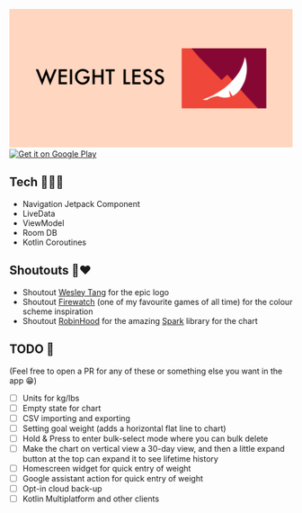 ![image](feature-graphic.png)
<a href="https://play.google.com/store/apps/details?id=com.brian.weightless">
    <img alt="Get it on Google Play"
        height="80"
        src="https://play.google.com/intl/en_us/badges/images/generic/en_badge_web_generic.png" />
</a>

## Tech 👨🏽‍💻
- Navigation Jetpack Component 
- LiveData
- ViewModel 
- Room DB 
- Kotlin Coroutines

## Shoutouts 📣❤️
- Shoutout [Wesley Tang](https://github.com/wesley-tang) for the epic logo
- Shoutout [Firewatch](https://www.firewatchgame.com) (one of my favourite games of all time) for the colour scheme inspiration
- Shoutout [RobinHood](https://robinhood.com) for the amazing [Spark](https://github.com/robinhood/spark) library for the chart 

## TODO 🙇
(Feel free to open a PR for any of these or something else you want in the app 😁)
- [ ] Units for kg/lbs
- [ ] Empty state for chart
- [ ] CSV importing and exporting
- [ ] Setting goal weight (adds a horizontal flat line to chart)
- [ ] Hold & Press to enter bulk-select mode where you can bulk delete
- [ ] Make the chart on vertical view a 30-day view, and then a little expand button at the top can expand it to see lifetime history
- [ ] Homescreen widget for quick entry of weight
- [ ] Google assistant action for quick entry of weight
- [ ] Opt-in cloud back-up
- [ ] Kotlin Multiplatform and other clients
